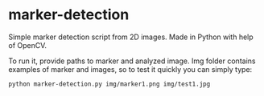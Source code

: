 # marker-detection
Simple marker detection script from 2D images. Made in Python with help of OpenCV.

To run it, provide paths to marker and analyzed image. Img folder contains examples of marker and images, so to test it quickly you can simply type:
```
python marker-detection.py img/marker1.png img/test1.jpg
``` 
